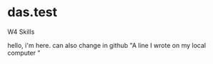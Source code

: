 # das.test
W4 Skills


hello, i'm here.
can also change in github
"A line I wrote on my local computer  " 
